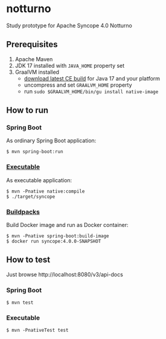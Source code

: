 # notturno
Study prototype for Apache Syncope 4.0 Notturno

## Prerequisites

1. Apache Maven
1. JDK 17 installed with `JAVA_HOME` property set
1. GraalVM installed  
    * [download latest CE build](https://github.com/graalvm/graalvm-ce-builds/releases) for Java 17 and your platform
    * uncompress and set `GRAALVM_HOME` property
    * run `sudo $GRAALVM_HOME/bin/gu install native-image`

## How to run

### Spring Boot

As ordinary Spring Boot application:

```
$ mvn spring-boot:run
```

### [Executable](https://docs.spring.io/spring-boot/docs/3.0.0-RC2/reference/htmlsingle/#native-image.developing-your-first-application.native-build-tools.maven)

As executable application:

```
$ mvn -Pnative native:compile
$ ./target/syncope
```

### [Buildpacks](https://docs.spring.io/spring-boot/docs/3.0.0-RC2/reference/htmlsingle/#native-image.developing-your-first-application.buildpacks)

Build Docker image and run as Docker container:

```
$ mvn -Pnative spring-boot:build-image
$ docker run syncope:4.0.0-SNAPSHOT 
```

## How to test

Just browse http://localhost:8080/v3/api-docs

### Spring Boot

```
$ mvn test
```

### Executable

```
$ mvn -PnativeTest test
```
